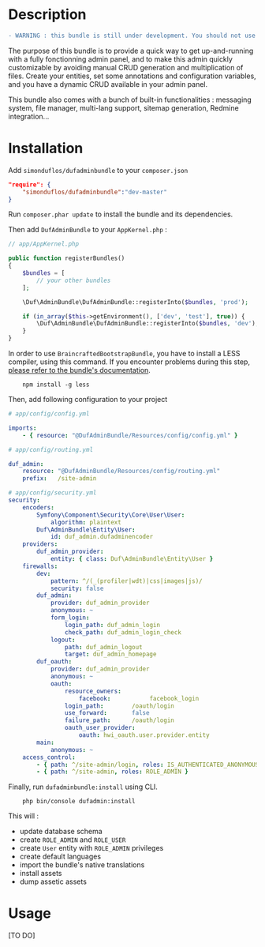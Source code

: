 # Description

```diff
- WARNING : this bundle is still under development. You should not use it in production environment
```

The purpose of this bundle is to provide a quick way to get up-and-running with a fully fonctionning admin panel, and to make this admin quickly customizable by avoiding manual CRUD generation and multiplication of files. Create your entities, set some annotations and configuration variables, and you have a dynamic CRUD available in your admin panel.

This bundle also comes with a bunch of built-in functionalities : messaging system, file manager, multi-lang support, sitemap generation, Redmine integration...


# Installation

Add `simonduflos/dufadminbundle` to your `composer.json`

```json
"require": {
	"simonduflos/dufadminbundle":"dev-master"
}
```

Run `composer.phar update` to install the bundle and its dependencies.

Then add `DufAdminBundle` to your `AppKernel.php` :

```php
// app/AppKernel.php

public function registerBundles()
{
	$bundles = [
		// your other bundles
	];

	\Duf\AdminBundle\DufAdminBundle::registerInto($bundles, 'prod');

    if (in_array($this->getEnvironment(), ['dev', 'test'], true)) {
        \Duf\AdminBundle\DufAdminBundle::registerInto($bundles, 'dev');
    }
}
```

In order to use `BraincraftedBootstrapBundle`, you have to install a LESS compiler, using this command. If you encounter problems during this step, [please refer to the bundle's documentation](http://bootstrap.braincrafted.com/getting-started.html).

```cli
	npm install -g less
```

Then, add following configuration to your project

```yml
# app/config/config.yml

imports:
    - { resource: "@DufAdminBundle/Resources/config/config.yml" }

```

```yml
# app/config/routing.yml

duf_admin:
    resource: "@DufAdminBundle/Resources/config/routing.yml"
    prefix:   /site-admin

```

```yml
# app/config/security.yml
security:
    encoders:
        Symfony\Component\Security\Core\User\User:
            algorithm: plaintext
        Duf\AdminBundle\Entity\User:
            id: duf_admin.dufadminencoder
    providers:
        duf_admin_provider:
            entity: { class: Duf\AdminBundle\Entity\User }
    firewalls:
        dev:
            pattern: ^/(_(profiler|wdt)|css|images|js)/
            security: false
        duf_admin:
            provider: duf_admin_provider
            anonymous: ~
            form_login:
                login_path: duf_admin_login
                check_path: duf_admin_login_check
            logout:
                path: duf_admin_logout
                target: duf_admin_homepage
        duf_oauth:
            provider: duf_admin_provider
            anonymous: ~
            oauth:
                resource_owners:
                    facebook:           facebook_login
                login_path:        /oauth/login
                use_forward:       false
                failure_path:      /oauth/login
                oauth_user_provider:
                    oauth: hwi_oauth.user.provider.entity
        main:
            anonymous: ~
    access_control:
        - { path: ^/site-admin/login, roles: IS_AUTHENTICATED_ANONYMOUSLY }
        - { path: ^/site-admin, roles: ROLE_ADMIN }
```

Finally, run `dufadminbundle:install` using CLI.

```cli
	php bin/console dufadmin:install
```

This will :

* update database schema
* create `ROLE_ADMIN` and `ROLE_USER`
* create `User` entity with `ROLE_ADMIN` privileges
* create default languages
* import the bundle's native translations
* install assets
* dump assetic assets


# Usage

[TO DO]